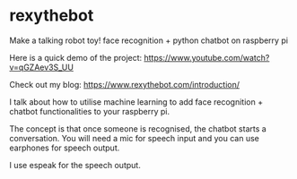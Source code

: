 # rexythebot
Make a talking robot toy!
face recognition + python chatbot on raspberry pi


Here is a quick demo of the project:
https://www.youtube.com/watch?v=qGZAev3S_UU

Check out my blog:
https://www.rexythebot.com/introduction/


I talk about how to utilise machine learning to add face recognition + chatbot functionalities to your raspberry pi.

The concept is that once someone is recognised, the chatbot starts a conversation.
You will need a mic for speech input and you can use earphones for speech output.

I use espeak for the speech output.


